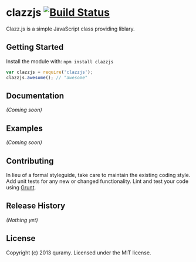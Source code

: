 # clazzjs [![Build Status](https://secure.travis-ci.org/quramy/clazzjs.png?branch=master)](http://travis-ci.org/quramy/clazzjs)

Clazz.js is a simple JavaScript class providing liblary.

## Getting Started
Install the module with: `npm install clazzjs`

```javascript
var clazzjs = require('clazzjs');
clazzjs.awesome(); // "awesome"
```

## Documentation
_(Coming soon)_

## Examples
_(Coming soon)_

## Contributing
In lieu of a formal styleguide, take care to maintain the existing coding style. Add unit tests for any new or changed functionality. Lint and test your code using [Grunt](http://gruntjs.com/).

## Release History
_(Nothing yet)_

## License
Copyright (c) 2013 quramy. Licensed under the MIT license.
